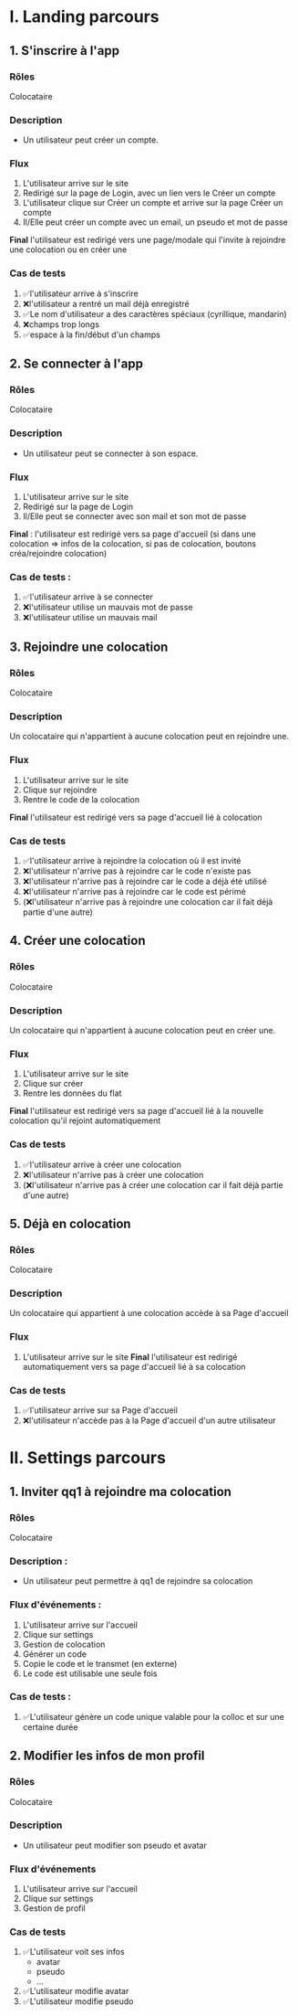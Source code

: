 # I. Landing parcours
## 1. S'inscrire à l'app
### Rôles
Colocataire

### Description
- Un utilisateur peut créer un compte.

### Flux
1. L'utilisateur arrive sur le site
2. Redirigé sur la page de Login, avec un lien vers le Créer un compte
3. L'utilisateur clique sur Créer un compte et arrive sur la page Créer un compte
4. Il/Elle peut créer un compte avec un email, un pseudo et mot de passe

**Final** l'utilisateur est redirigé vers une page/modale qui l'invite à rejoindre une colocation ou en créer une

### Cas de tests
1. ✅l'utilisateur arrive à s'inscrire
2. ❌l'utilisateur a rentré un mail déjà enregistré
3. ✅Le nom d'utilisateur a des caractères spéciaux (cyrillique, mandarin)
4. ❌champs trop longs
5. ✅espace à la fin/début d'un champs

## 2. Se connecter à l'app
### Rôles
Colocataire

### Description
- Un utilisateur peut se connecter à son espace.

### Flux
1. L'utilisateur arrive sur le site
2. Redirigé sur la page de Login
3. Il/Elle peut se connecter avec son mail et son mot de passe 

**Final** : l'utilisateur est redirigé vers sa page d'accueil (si dans une colocation => infos de la colocation, si pas de colocation, boutons créa/rejoindre colocation)

### Cas de tests :
1. ✅l'utilisateur arrive à se connecter
2. ❌l'utilisateur utilise un mauvais mot de passe
3. ❌l'utilisateur utilise un mauvais mail

## 3. Rejoindre une colocation
### Rôles
Colocataire

### Description
Un colocataire qui n'appartient à aucune colocation peut en rejoindre une.

### Flux
1. L'utilisateur arrive sur le site
2. Clique sur rejoindre
3. Rentre le code de la colocation  

**Final** l'utilisateur est redirigé vers sa page d'accueil lié à colocation

### Cas de tests
1. ✅l'utilisateur arrive à rejoindre la colocation où il est invité
2. ❌l'utilisateur n'arrive pas à rejoindre car le code n'existe pas
3. ❌l'utilisateur n'arrive pas à rejoindre car le code a déjà été utilisé
4. ❌l'utilisateur n'arrive pas à rejoindre car le code est périmé
5. (❌l'utilisateur n'arrive pas à rejoindre une colocation car il fait déjà partie d'une autre)

## 4. Créer une colocation
### Rôles
Colocataire

### Description
Un colocataire qui n'appartient à aucune colocation peut en créer une.

### Flux
1. L'utilisateur arrive sur le site
2. Clique sur créer
3. Rentre les données du flat

**Final** l'utilisateur est redirigé vers sa page d'accueil lié à la nouvelle colocation qu'il rejoint automatiquement

### Cas de tests
1. ✅l'utilisateur arrive à créer une colocation
2. ❌l'utilisateur n'arrive pas à créer une colocation
3. (❌l'utilisateur n'arrive pas à créer une colocation car il fait déjà partie d'une autre)

## 5. Déjà en colocation
### Rôles
Colocataire

### Description
Un colocataire qui appartient à une colocation accède à sa Page d'accueil

### Flux
1. L'utilisateur arrive sur le site
**Final** l'utilisateur est redirigé automatiquement vers sa page d'accueil lié à sa colocation

### Cas de tests
1. ✅l'utilisateur arrive sur sa Page d'accueil
2. ❌l'utilisateur n'accède pas à la Page d'accueil d'un autre utilisateur
  
# II. Settings parcours
## 1. Inviter qq1 à rejoindre ma colocation
### Rôles
Colocataire

### Description :
- Un utilisateur peut permettre à qq1 de rejoindre sa colocation

### Flux d'événements :
1. L'utilisateur arrive sur l'accueil
2. Clique sur settings
3. Gestion de colocation
4. Générer un code
5. Copie le code et le transmet (en externe)
6. Le code est utilisable une seule fois

### Cas de tests :
1. ✅L'utilisateur génère un code unique valable pour la colloc et sur une certaine durée

## 2. Modifier les infos de mon profil
### Rôles
Colocataire

### Description
- Un utilisateur peut modifier son pseudo et avatar

### Flux d'événements
1. L'utilisateur arrive sur l'accueil
2. Clique sur settings
3. Gestion de profil

### Cas de tests
1. ✅L'utilisateur voit ses infos
   * avatar
   * pseudo
   * ...
2. ✅L'utilisateur modifie avatar
3. ✅L'utilisateur modifie pseudo
